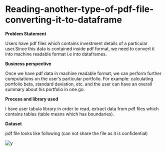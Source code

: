 # Reading-another-type-of-pdf-file-converting-it-to-dataframe
**Problem Statement**

Users have pdf files which contains investment details of a particular user.Since this data is contained inside pdf format, we need to convert it into machine readable format i.e into dataframes.

**Business perspective**

Once we have pdf data in machine readable format, we can perform further computations on the user’s particular portfolio. For example: calculating portfolio beta, standard deviation, etc. and the user can have an overall summary about his portfolio in one go. 

**Process and library used**

I have user tabula library in order to read, extract data from pdf files which contains tables (table means which has boundaries).

**Dataset**

pdf file looks like following (can not share the file as it is confidential)

![y](https://user-images.githubusercontent.com/87409887/125752211-b7f5fe57-ae84-4364-a93d-abf61825681b.PNG)

